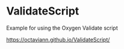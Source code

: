 # ValidateScript
Example for using the Oxygen Validate script

https://octaviann.github.io/ValidateScript/
